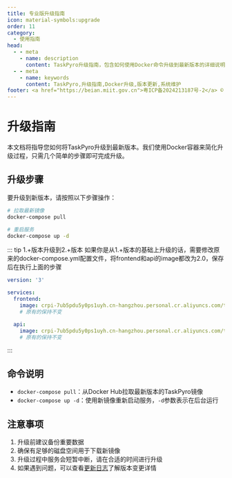 ```yaml
---
title: 专业版升级指南
icon: material-symbols:upgrade
order: 11
category:
  - 使用指南
head:
  - - meta
    - name: description
      content: TaskPyro升级指南，包含如何使用Docker命令升级到最新版本的详细说明
  - - meta
    - name: keywords
      content: TaskPyro,升级指南,Docker升级,版本更新,系统维护
footer: <a href="https://beian.miit.gov.cn">粤ICP备2024213187号-2</a> © 2025-至今 TaskPyro
---
```


# 升级指南

本文档将指导您如何将TaskPyro升级到最新版本。我们使用Docker容器来简化升级过程，只需几个简单的步骤即可完成升级。

## 升级步骤

要升级到新版本，请按照以下步骤操作：

```bash
# 拉取最新镜像
docker-compose pull

# 重启服务
docker-compose up -d
```

::: tip 1.+版本升级到2.+版本
如果你是从1.+版本的基础上升级的话，需要修改原来的docker-compose.yml配置文件，将frontend和api的image都改为2.0，保存后在执行上面的步骤

```yaml
version: '3'

services:
  frontend:
    image: crpi-7ub5pdu5y0ps1uyh.cn-hangzhou.personal.cr.aliyuncs.com/taskpyro/taskpyro-enterprise-frontend:2.0
    # 原有的保持不变

  api:
    image: crpi-7ub5pdu5y0ps1uyh.cn-hangzhou.personal.cr.aliyuncs.com/taskpyro/taskpyro-enterprise-api:2.0
    # 原有的保持不变
```
:::

## 命令说明

- `docker-compose pull`：从Docker Hub拉取最新版本的TaskPyro镜像
- `docker-compose up -d`：使用新镜像重新启动服务，`-d`参数表示在后台运行

## 注意事项

1. 升级前建议备份重要数据
2. 确保有足够的磁盘空间用于下载新镜像
3. 升级过程中服务会短暂中断，请在合适的时间进行升级
4. 如果遇到问题，可以查看[更新日志](/changelog/)了解版本变更详情